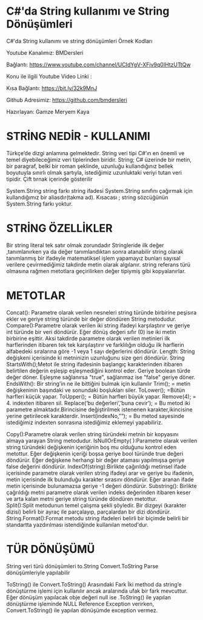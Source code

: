 # C#'da String kullanımı ve String Dönüşümleri

C#'da String kullanımı ve string dönüşümleri Örnek Kodları

Youtube Kanalımız: BMDersleri

Bağlantı: https://www.youtube.com/channel/UCIdYgV-XFjv9q0IHtzUTtQw

Konu ile ilgili Youtube Video Linki : 

Kısa Bağlantı: https://bit.ly/32k9MnJ

Github Adresimiz: https://github.com/bmdersleri

Hazırlayan: Gamze Meryem Kaya

# 

# STRİNG NEDİR - KULLANIMI

Türkçe’de dizgi anlamına gelmektedir.
String veri tipi C#’ın en önemli ve temel diyebileceğimiz veri tiplerinden biridir.
String; C# üzerinde bir metin, bir paragraf, belki bir roman şeklinde, uzunluğu kullandığınız bellek boyutuyla sınırlı olmak şartıyla, istediğimiz uzunluktaki veriyi tutan veri tipidir.
Çift tırnak içerinde gösterilir

System.String string farkı
string ifadesi System.String sınıfını çağırmak için kullandığımız bir aliasdır(takma ad). Kısacası ; string sözcüğünün System.String farkı yoktur.

# STRİNG ÖZELLİKLER

Bir string literal tek satır olmak zorundadır
Stringleride ilk değer ,tanımlanırken ya da değer tanımlandıktan sonra atanabilir 
string olarak tanımlanmış bir ifadeyle matematiksel işlem yapamayız bunları sayısal verilere çevirmediğimiz takdirde metin olarak algılanır.
string referans türü olmasına rağmen metotlara geçirilirken değer tipiymiş gibi kopyalanırlar.


# METOTLAR

Concat(): Parametre olarak verilen nesneleri string türünde birbirine peşisıra ekler ve geriye string türünde bir değer döndüren String metodudur.
Compare():Parametre olarak verilen iki string ifadeyi karşılaştırır ve geriye int türünde bir veri döndürür. Eğer dönüş değeri sıfır (0) ise iki metin birbirine eşittir. Aksi takdirde parametre olarak verilen metinleri ilk harflerinden itibaren tek tek karşılaştırır ve farklılığın olduğu ilk harflerin alfabedeki sıralarına göre -1 veya 1 sayı değerlerini döndürür.
Length: String değişkeni içerisinde ki metninizin uzunluğunu size geri döndürür.
String StartsWith();Metot ile string ifadesinin başlangıç karakterinden itibaren belirtilen değerin eşleşip eşleşmediğini   kontrol eder. Geriye boolean türde değer döner. Eşleşme sağlanırsa "true", sağlanmaz ise "false" geriye döner.
EndsWith(): Bir string'in ne ile bittiğini bulmak için kullanılır
Trim(); = metin değişkeninin başındaki ve sonundaki boşlukları siler.
ToLower(); =Bütün harfleri küçük yapar.
ToUpper(); = Bütün harfleri büyük yapar.
Remove(4); = 4. indexten itibaren sil.
Replace(‘bu değerleri’,’buna cevir’); = Bu metod iki parametre almaktadır.Birincisine değiştirilmek istenenen karakter,ikincisine yerine getirilecek karakterdir. 
Insert(indexNo,””); = Bu metod sayesinde istediğimiz indexten sonrasına istediğimiz eklemeyi yapabiliriz.

Copy():Parametre olarak verilen string türündeki metnin bir kopyasını almaya yarayan String metodudur. 
IsNullOrEmpty( ):Parametre olarak verilen string türündeki değişkenin içeriğinin boş mu olduğunu kontrol eden metottur. Eğer değişkenin içeriği boşsa geriye bool türünde true değeri döndürür. Eğer değişkene herhangi bir değer ataması yapılmışsa geriye false değerini
döndürür.
IndexOf(string):Birlikte çağırıldığı metinsel ifade içerisinde parametre olarak verilen string ifadeyi arar ve geriye bu ifadenin, metin içerisinde ilk bulunduğu karakter sırasını döndürür. Eğer aranan ifade metin içerisinde bulunamazsa geriye -1 değeri döndürür.
Substring():
Birlikte çağrıldığı metni parametre olarak verilen indeks değerinden itibaren keser ve arta kalan metni geriye string türünde döndüren metottur.
Split():Split metodunun temel çalışma şekli şöyledir. Bir dizgeyi (karakter dizisi) belirli bir ayraç ile parçalayıp, parçalardan bir dizi döndürür.
String.Format():Format metodu string ifadeleri belirli bir biçimde belirli bir standartta yazdırılması istendiğinde kullanılan metod'dur. 

# TÜR DÖNÜŞÜMÜ

String veri türü dönüşümleri to.String Convert.ToString Parse  dönüşümleriyle yapılabilir

ToString() ile Convert.ToString() Arasındaki Fark
İki method da string’e dönüştürme işlemi için kullanılır ancak aralarında ufak bir fark mevcuttur. Eğer dönüşüm yapılacak obje değeri null ise .ToString() ile yapılan dönüştürme işleminde NULL Reference Exception verirken, Convert.ToString() ile yapılan dönüşümde exception vermez.


